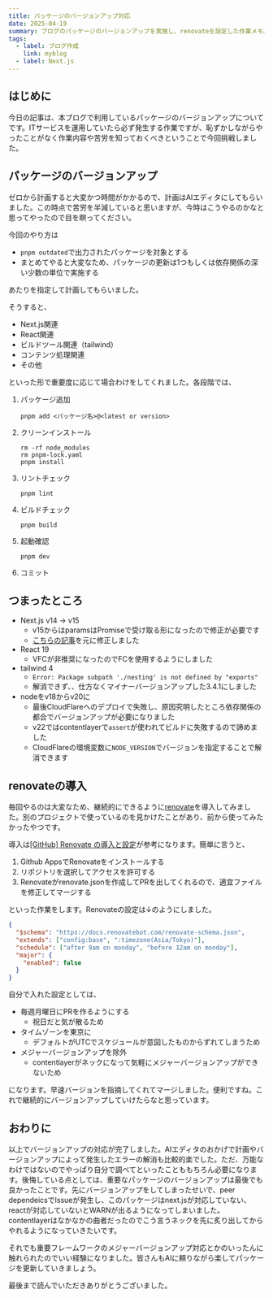 ```yaml
---
title: パッケージのバージョンアップ対応
date: 2025-04-19
summary: ブログのパッケージのバージョンアップを実施し、renovateを設定した作業メモ。
tags:
  - label: ブログ作成
    link: myblog
  - label: Next.js
---
```


## はじめに

今日の記事は、本ブログで利用しているパッケージのバージョンアップについてです。ITサービスを運用していたら必ず発生する作業ですが、恥ずかしながらやったことがなく作業内容や苦労を知っておくべきということで今回挑戦しました。

## パッケージのバージョンアップ

ゼロから計画すると大変かつ時間がかかるので、計画はAIエディタにしてもらいました。この時点で苦労を半減していると思いますが、今時はこうやるのかなと思ってやったので目を瞑ってください。

今回のやり方は

- `pnpm outdated`で出力されたパッケージを対象とする
- まとめてやると大変なため、パッケージの更新は1つもしくは依存関係の深い少数の単位で実施する

あたりを指定して計画してもらいました。

そうすると、

- Next.js関連
- React関連
- ビルドツール関連（tailwind）
- コンテンツ処理関連
- その他

といった形で重要度に応じて場合わけをしてくれました。各段階では、

1. パッケージ追加
    ```
    pnpm add <パッケージ名>@<latest or version>
    ```
2. クリーンインストール
    ```
    rm -rf node_modules
    rm pnpm-lock.yaml
    pnpm install
    ```
3. リントチェック
    ```
    pnpm lint
    ```
4. ビルドチェック
    ```
    pnpm build
    ```
5. 起動確認
    ```
    pnpm dev
    ```
6. コミット

## つまったところ

- Next.js v14 -> v15
  - v15からはparamsはPromiseで受け取る形になったので修正が必要です
  - [こちらの記事](https://zenn.dev/ojin/articles/9ba0f4f50994a7)を元に修正しました
- React 19
  - VFCが非推奨になったのでFCを使用するようにしました
- tailwind 4
  - `Error: Package subpath './nesting' is not defined by "exports"`
  - 解消できず、、仕方なくマイナーバージョンアップした3.4.1にしました
- nodeをv18からv20に
  - 最後CloudFlareへのデプロイで失敗し、原因究明したところ依存関係の都合でバージョンアップが必要になりました
  - v22ではcontentlayerで`assert`が使われてビルドに失敗するので諦めました
  - CloudFlareの環境変数に`NODE_VERSION`でバージョンを指定することで解消できます

## renovateの導入

毎回やるのは大変なため、継続的にできるように[renovate](https://docs.renovatebot.com/getting-started/installing-onboarding/)を導入してみました。別のプロジェクトで使っているのを見かけたことがあり、前から使ってみたかったやつです。

導入は[[GitHub] Renovate の導入と設定](https://qiita.com/ksh-fthr/items/40732b6396f36c62bea2)が参考になります。簡単に言うと、

1. Github AppsでRenovateをインストールする
2. リポジトリを選択してアクセスを許可する
3. Renovateがrenovate.jsonを作成してPRを出してくれるので、適宜ファイルを修正してマージする

といった作業をします。Renovateの設定は↓のようにしました。

```json
{
  "$schema": "https://docs.renovatebot.com/renovate-schema.json",
  "extends": ["config:base", ":timezone(Asia/Tokyo)"],
  "schedule": ["after 9am on monday", "before 12am on monday"],
  "major": {
    "enabled": false
  }
}
```

自分で入れた設定としては、

- 毎週月曜日にPRを作るようにする
  - 祝日だと気が散るため
- タイムゾーンを東京に
  - デフォルトがUTCでスケジュールが意図したものからずれてしまうため
- メジャーバージョンアップを除外
  - contentlayerがネックになって気軽にメジャーバージョンアップができないため

になります。早速バージョンを指摘してくれてマージしました。便利ですね。これで継続的にバージョンアップしていけたらなと思っています。

## おわりに

以上でバージョンアップの対応が完了しました。AIエディタのおかげで計画やバージョンアップによって発生したエラーの解消も比較的楽でした。ただ、万能なわけではないのでやっぱり自分で調べてといったことももちろん必要になります。後悔している点としては、重要なパッケージのバージョンアップは最後でも良かったことです。先にバージョンアップをしてしまったせいで、peer dependeicsでIssueが発生し、このパッケージはnext.jsが対応していない、reactが対応していないとWARNが出るようになってしまいました。contentlayerはなかなかの曲者だったのでこう言うネックを先に炙り出してからやれるようになっていきたいです。

それでも重要フレームワークのメジャーバージョンアップ対応とかのいったんに触れられたのでいい経験になりました。皆さんもAIに頼りながら楽してパッケージを更新していきましょう。

最後まで読んでいただきありがとうございました。